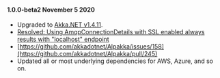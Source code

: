 #### 1.0.0-beta2 November 5 2020 ####
* Upgraded to [Akka.NET v1.4.11](https://github.com/akkadotnet/akka.net/releases/tag/1.4.11).
* [Resolved: Using AmqpConnectionDetails with SSL enabled always results with "localhost" endpoint](https://github.com/akkadotnet/Alpakka/issues/164)
* [https://github.com/akkadotnet/Alpakka/issues/158](https://github.com/akkadotnet/Alpakka/pull/245)
* Updated all or most underlying dependencies for AWS, Azure, and so on.
